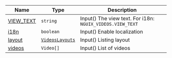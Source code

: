 <section id="main" data-note="AUTO-GENERATED CONTENT, DO NOT EDIT DIRECTLY!">

| Name                                                                                                    | Type                                                                                                                                    | Description                                               |
| ------------------------------------------------------------------------------------------------------- | --------------------------------------------------------------------------------------------------------------------------------------- | --------------------------------------------------------- |
| [VIEW_TEXT](https://nguix-starter.lamnhan.com/content/reference/classes/videoscomponent.html#view_text) | <code>string</code>                                                                                                                     | Input() The view text. For i18n: `NGUIX_VIDEOS.VIEW_TEXT` |
| [i18n](https://nguix-starter.lamnhan.com/content/reference/classes/videoscomponent.html#i18n)           | <code>boolean</code>                                                                                                                    | Input() Enable localization                               |
| [layout](https://nguix-starter.lamnhan.com/content/reference/classes/videoscomponent.html#layout)       | <code><a href="https://nguix-starter.lamnhan.com/content/reference/globals.html#videoslayouts" target="_blank">VideosLayouts</a></code> | Input() Listing layout                                    |
| [videos](https://nguix-starter.lamnhan.com/content/reference/classes/videoscomponent.html#videos)       | <code>Video[]</code>                                                                                                                    | Input() List of videos                                    |

</section>
